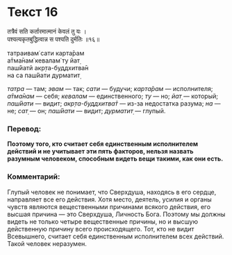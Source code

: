 # Текст 16

तत्रैवं सति कर्तारमात्मानं केवलं तु यः ।  
पश्यत्यकृतबुद्धित्वान्न स पश्यति दुर्मतिः ॥१६॥

татраивам̇ сати карта̄рам  
а̄тма̄нам̇ кевалам̇ ту йат̣  
паш́йатй акр̣та-буддхитва̄н  
на са паш́йати дурматит̣

_татра_ — там; _эвам_ — так; _сати_ — будучи; _карта̄рам_ — исполнителя; _а̄тма̄нам_ — себя; _кевалам_ — единственного; _ту_ — но; _йат̣_ — который; _паш́йати_ — видит; _акр̣та-буддхитва̄т_ — из-за недостатка разума; _на_ — не; _сат̣_ — он; _паш́йати_ — видит; _дурматит̣_ — глупый.

### Перевод:

**Поэтому того, кто считает себя единственным исполнителем действий и не учитывает эти пять факторов, нельзя назвать разумным человеком, способным видеть вещи такими, как они есть.**

### Комментарий:

Глупый человек не понимает, что Сверхдуша, находясь в его сердце, направляет все его действия. Хотя место, деятель, усилия и органы чувств являются вещественными причинами всякого действия, его высшая причина — это Сверхдуша, Личность Бога. Поэтому мы должны видеть не только четыре вещественные причины, но и высшую действенную причину всего происходящего. Тот, кто не видит Всевышнего, считает себя единственным исполнителем всех действий. Такой человек неразумен.